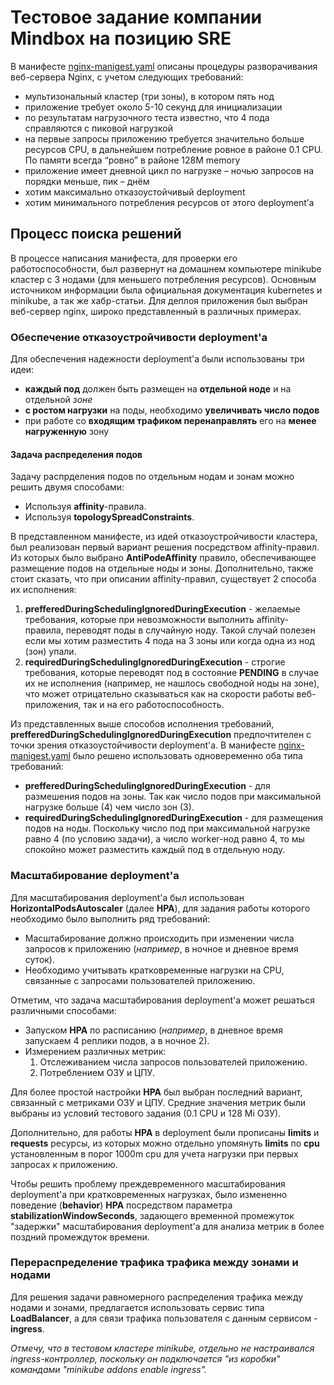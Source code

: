 # Тестовое задание компании Mindbox на позицию SRE
В манифесте [nginx-manigest.yaml](https://github.com/Alisano/k8s-projects/blob/main/test_task/nginx-manifest.yaml) описаны процедуры разворачивания веб-сервера Nginx, с учетом следующих требований:
 - мультизональный кластер (три зоны), в котором пять нод
 - приложение требует около 5-10 секунд для инициализации
 - по результатам нагрузочного теста известно, что 4 пода справляются с пиковой нагрузкой
 - на первые запросы приложению требуется значительно больше ресурсов CPU, в дальнейшем потребление ровное в районе 0.1 CPU. По памяти всегда “ровно” в районе 128M memory
 - приложение имеет дневной цикл по нагрузке – ночью запросов на порядки меньше, пик – днём
 - хотим максимально отказоустойчивый deployment
 - хотим минимального потребления ресурсов от этого deployment’а
 
## Процесс поиска решений
В процессе написания манифеста, для проверки его работоспособности, был развернут на домашнем компьютере minikube кластер с 3 нодами (для меньшего потребления ресурсов). Основным источником информации была официальная документация kubernetes и minikube, а так же хабр-статьи. Для деплоя приложения был выбран веб-сервер nginx, широко представленный в различных примерах.

### Обеспечение отказоустройчивости deployment'a
Для обеспечения надежности deployment'а были использованы три идеи: 
- **каждый под** должен быть размещен на **отдельной ноде** и на отдельной *зоне*
- **с ростом нагрузки** на поды, необходимо **увеличивать число подов**
- при работе со **входящим трафиком перенаправлять** его на **менее нагруженную** зону

#### Задача распределения подов
Задачу распрделения подов по отдельным нодам и зонам можно решить двумя способами:
- Используя **affinity**-правила.
- Используя **topologySpreadConstraints**.
 
В представленном манифесте, из идей отказоустройчивости кластера, был реализован первый вариант решения посредством affinity-правил. Из которых было выбрано **AntiPodeAffinity** правило, обеспечивающее размещение подов на отдельные ноды и зоны. Дополнительно, также стоит сказать, что при описании affinity-правил, существует 2 способа их исполнения: 
1. **prefferedDuringSchedulingIgnoredDuringExecution** - желаемые требования, которые при невозможности выполнить affinity-правила, переводят поды в случайную ноду. Такой случай полезен если мы хотим разместить 4 пода на 3 зоны или когда одна из нод (зон) упали.
2. **requiredDuringSchedulingIgnoredDuringExecution** - строгие требования, которые переводят под в состояние **PENDING** в случае их не исполнения (например, не нашлось свободной ноды на зоне), что может отрицательно сказываться как на скорости работы веб-приложения, так и на его работоспособность.

Из представленных выше способов исполнения требований, **prefferedDuringSchedulingIgnoredDuringExecution** предпочтителен с точки зрения отказоустойчивости deployment'a.
В манифесте [nginx-manigest.yaml](https://github.com/Alisano/k8s-projects/blob/main/test_task/nginx-manifest.yaml) было решено использовать одновеременно оба типа требований: 
- **prefferedDuringSchedulingIgnoredDuringExecution** - для размешения подов на зоны. Так как число подов при максимальной нагрузке больше (4) чем число зон (3).
- **requiredDuringSchedulingIgnoredDuringExecution** - для размещения подов на ноды. Поскольку число под при максимальной нагрузке равно 4 (по условию задачи), а число worker-нод равно 4, то мы спокойно может разместить каждый под в отдельную ноду.
### Масштабирование deployment'a
Для масштабирования deployment'a был использован **HorizontalPodsAutoscaler** (далее **HPA**), для задания работы которого необходимо было выполнить ряд требований:
- Масштабирование должно происходить при изменении числа запросов к приложению (*например*, в ночное и дневное время суток).
- Необходимо учитывать кратковременные нагрузки на CPU, связанные с запросами пользователей приложению.

Отметим, что задача масштабирования deployment'а может решаться различными способами:
- Запуском **HPA** по расписанию (*например*, в дневное время запускаем 4 реплики подов, а в ночное 2).
- Измерением различных метрик:
    1. Отслеживанием числа запросов пользователей приложению.
    2. Потреблением ОЗУ и ЦПУ. 

Для более простой настройки **HPA** был выбран последний вариант, связанный с метриками ОЗУ и ЦПУ. Средние значения метрик были выбраны из условий тестового задания (0.1 CPU и 128 Mi ОЗУ). 

Дополнительно, для работы **HPA** в deployment были прописаны **limits** и **requests** ресурсы, из которых можно отдельно упомянуть **limits** по **cpu** установленным в порог 1000m cpu для учета нагрузки при первых запросах к приложению.

Чтобы решить проблему преждевременного масштабирования deployment'a при кратковременных нагрузках, было измененно поведение (**behavior**) **HPA** посредством параметра **stabilizationWindowSeconds**, задающего временной промежуток "задержки" масштабирования deployment'a для анализа метрик в более поздний промеждуток времени. 

### Перераспределение трафика трафика между зонами и нодами
Для решения задачи равномерного распределения трафика между нодами и зонами, предлагается использовать сервис типа **LoadBalancer**, а для связи трафика пользователя с данным сервисом - **ingress**. 

*Отмечу, что в тестовом кластере minikube, отдельно не настраивался ingress-контроллер, поскольку он подключается "из коробки" командами "minikube addons enable ingress".*